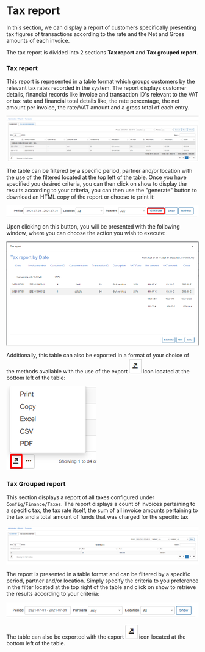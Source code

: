 Tax report
=============

In this section, we can display a report of customers specifically presenting tax figures of transactions according to the rate and the Net and Gross amounts of each invoice.

The tax report is divided into 2 sections **Tax report** and **Tax grouped report**.

### Tax report

This report is represented in a table format which groups customers by the relevant tax rates recorded in the system. The report displays customer details, financial records like invoice and transaction ID's relevant to the VAT or tax rate and financial total details like, the rate percentage, the net amount per invoice, the rate/VAT amount and a gross total of each entry.

![Tax report](2.png)

The table can be filtered by a specific period, partner and/or location with the use of the filtered located at the top left of the table. Once you have specified you desired criteria, you can then click on show to display the results according to your criteria, you can then use the "generate" button to download an HTML copy of the report or choose to print it:

![generate](3.png)

Upon clicking on this button, you will be presented with the following window, where you can choose the action you wish to execute:

![generate](4.png)

Additionally, this table can also be exported in a format of your choice of the methods available with the use of the export ![export](export.png) icon located at the bottom left of the table:

![export](export1.png)

### Tax Grouped report

This section displays a report of all taxes configured under `Config/Finance/Taxes`. The report displays a count of invoices pertaining to a specific tax, the tax rate itself, the sum of all invoice amounts pertaining to the tax and a total amount of funds that was charged for the specific tax

![Tax](2g.png)

The report is presented in a table format and can be filtered by a specific period, partner and/or location. Simply specify the criteria to you preference in the filter located at the top right of the table and click on show to retrieve the results according to your criteria:

![filter](filter.png)

The table can also be exported with the export ![export](export.png) icon located at the bottom left of the table.

